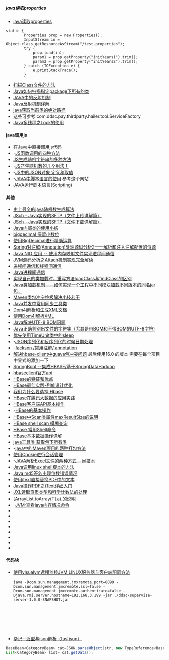 
##### java读取properties
- [java读取properties](http://zheng0324jian.iteye.com/blog/1176932)
```
static {   
        Properties prop = new Properties();   
        InputStream in = Object.class.getResourceAsStream("/test.properties");   
        try {   
            prop.load(in);   
            param1 = prop.getProperty("initYears1").trim();   
            param2 = prop.getProperty("initYears2").trim();   
        } catch (IOException e) {   
            e.printStackTrace();   
        }   

```
- [扫描Class文件的方法](http://m310851010.iteye.com/blog/2034279)
- [Java如何扫描指定package下所有的类](http://blog.csdn.net/neosmith/article/details/43955963)
- [JAVA中的反射机制](http://blog.csdn.net/liujiahan629629/article/details/18013523)
- [Java反射机制详解](http://www.cnblogs.com/lzq198754/p/5780331.html)
- [java获取当前类的绝对路径](http://blog.csdn.net/dagouaofei/article/details/5588008)
- 这些可参考 com.ddsc.pay.thirdparty.hailer.tool.ServiceFactory
- [Java多线程之Lock的使用](http://blog.csdn.net/huang_xw/article/details/7090177)




#### java调用js

- [在Java中直接调用js代码](http://blog.csdn.net/xzyxuanyuan/article/details/8062887)
- -[JS函数调用的四种方法](http://www.cnblogs.com/leejersey/p/3663278.html)
- [JS生成随机字符串的多种方法](http://www.jb51.net/article/50910.htm)
- -[JS产生随机数的几个用法！](http://www.cnblogs.com/banbu/archive/2012/07/25/2607880.html)
- -[JS中的JSON对象 定义和取值](http://www.cnblogs.com/yangdm/p/5081080.html)
- -[JAVA中脚本语言的使用](http://blog.csdn.net/jasonware/article/details/51954727) 参考这个网站
- [JAVA运行脚本语言(Scripting)](http://blog.csdn.net/atco/article/details/51144835)






#### 其他

- [ 史上最全的java随机数生成算法](http://blog.csdn.net/yaerfeng/article/details/18362623)
- [JSch - Java实现的SFTP（文件上传详解篇）](http://www.cnblogs.com/longyg/archive/2012/06/25/2556576.html)
- [JSch - Java实现的SFTP（文件下载详解篇）](http://www.cnblogs.com/longyg/archive/2012/06/25/2561332.html)
- [Java内部类的使用小结](http://android.blog.51cto.com/268543/384844/)
- [bigdecimal 保留小数位](http://www.cnblogs.com/liqforstudy/p/5652517.html)
- [使用BigDecimal进行精确运算](http://www.cnblogs.com/chenssy/archive/2012/09/09/2677279.html)
- [Spring对注解(Annotation)处理源码分析2——解析和注入注解配置的资源](http://blog.csdn.net/chjttony/article/details/6301591)
- [Java NIO 应用 -- 使用内存映射文件实现进程间通信](https://unmi.cc/java-nio-memory-mapping-communicate/)
- [JVM源码分析之Attach机制实现完全解读](http://blog.csdn.net/huaweitman/article/details/50601602)
- [进程间通信和线程间通信](http://blog.csdn.net/stand1210/article/details/52485311)
- [Java进程间通信](http://www.cnblogs.com/flyingwind/archive/2012/10/24/2737204.html)
- [实现自己的类加载时，重写方法loadClass与findClass的区别](http://blog.csdn.net/fenglibing/article/details/17471659)
- [Java类加载机制——如何实现一个工程中不同模块加载不同版本的同名jar包。](http://blog.csdn.net/tiantiandjava/article/details/43733875)
- [Maven类包冲突终极解决小技若干](http://stamen.iteye.com/blog/2030552)
- [Java并发中常用同步工具类](https://my.oschina.net/itblog/blog/775918)
- [ Dom4j解析和生成XML文档](http://blog.csdn.net/chenghui0317/article/details/11486271)
- [使用Dom4j解析XML](http://blog.csdn.net/redarmy_chen/article/details/12969219)
- [Java解决UTF-8 BOM问题](http://blog.csdn.net/dream_it_life/article/details/6045140)
- [Java正确判别出文件的字符集（尤其是带BOM和不带BOM的UTF-8字符)](http://blog.csdn.net/oicqxiesidilieric/article/details/8464630)
- [优先使用TimeUnit类中的sleep](http://www.importnew.com/7219.html)
- -[JSON序列化和反序列化的时候日期处理](http://blog.csdn.net/u011113654/article/details/50470893)
- -[fackson /常用注解/ annotation](http://blog.csdn.net/u010457406/article/details/50921632)
- [解决hbase-client中guava包冲突问题](http://blog.csdn.net/ludonqin/article/details/52387769) 最后使用16.0 的版本 需要在每个项目中显式的添加一下
- [SpringBoot --集成HBASE/基于SpringDataHadoop](http://blog.csdn.net/cwenao/article/details/57980188)
- [hbaseclient官方api](http://hbase.apache.org/apidocs/org/apache/hadoop/hbase/client/Scan.html)
- [HBase的特征和优点](http://www.thebigdata.cn/HBase/13396.html)
- [HBase最佳实践-列族设计优化](http://www.thebigdata.cn/HBase/30518.html)
- [我们为什么要选择 Hbase](http://www.thebigdata.cn/HBase/30332.html)
- [HBase在腾讯大数据的应用实践](http://developer.51cto.com/art/201506/479413.htm)
- [HBase客户端API基本操作](http://www.thebigdata.cn/HBase/14513.html)
- -[HBase的基本操作](http://www.cnblogs.com/MOBIN/p/4647556.html)
- [HBase中Scan类属性maxResultSize的说明](https://my.oschina.net/psuyun/blog/375637)
- [HBase shell scan 模糊查询](http://www.th7.cn/db/nosql/201511/144465.shtml)
- [HBase 常用Shell命令](http://www.cnblogs.com/nexiyi/p/hbase_shell.html)
- [HBase基本数据操作详解](http://blog.csdn.net/wulantian/article/details/41011297)
- [java工具类 获取包下所有类](http://blog.csdn.net/jdzms23/article/details/17550119)
- -[java中的Maven项目的两种打包方法](http://blog.csdn.net/u010910436/article/details/48290323)
- [使用Cookie进行会话管理](http://blog.csdn.net/yerenyuan_pku/article/details/51945105)
- -[JAVA解析Excel文件的两种方式 --jxl技术](http://max1487.iteye.com/blog/2298291)
- [Java调用linux shell脚本的方法](http://www.jb51.net/article/61529.htm)
- [Java md5签名出现位数错误情况](http://blog.csdn.net/JJ_One/article/details/59483366)
- [使用itext直接替换PDF中的文本](http://blog.csdn.net/sishenkankan/article/details/53107195)
- [Java操作PDF之iText详细入门](http://blog.csdn.net/zmx729618/article/details/52150070)
- [JXL读取货币类型和科学计数法的处理](http://www.xuebuyuan.com/791820.html)
- [ArrayList.toArray(T[\] a) 的说明](http://blog.csdn.net/zhangyunfei_happy/article/details/51153754)
- -[JVM:查看java内存情况命令](http://www.cnblogs.com/zzck/p/5707168.html)
- []()
- []()
- []()
- []()
- []()
- []()
- []()
- []()

#### 代码块

- [使用visualvm远程监控JVM LINUX服务器与客户端配置方法](http://blog.csdn.net/xianzhi/article/details/22298525)

  ````shell
  java -Dcom.sun.management.jmxremote.port=8099 -Dcom.sun.management.jmxremote.ssl=false -Dcom.sun.management.jmxremote.authenticate=false -Djava.rmi.server.hostname=192.168.3.199 -jar ./ddsc-supervise-server-1.0.0-SNAPSHOT.jar
  ````

  ​

  ​

  ​

- [杂记--泛型与json解析（fastjson）](http://blog.csdn.net/u013583905/article/details/49281639)


````java
BaseBean<CategoryBean> cat=JSON.parseObject(str, new TypeReference<BaseBean<CategoryBean>>(){});	
List<CategoryBean> list= cat.getData();
````

